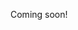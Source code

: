 Coming soon!

<!--

- [ ] website aesthetics history: http://vision.soic.indiana.edu/papers/webevolution2017chi.pdf

-->

